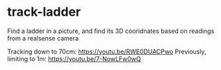 # track-ladder
Find a ladder in a picture, and find its 3D cooridnates based on readings from a realsense camera

Tracking down to 70cm: https://youtu.be/RWE0DUACPwo
Previously, limiting to 1m: https://youtu.be/7-NowLFw0wQ
